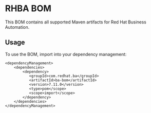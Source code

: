 RHBA BOM
===================================

This BOM contains all supported Maven artifacts for Red Hat Business Automation.

Usage
-----

To use the BOM, import into your dependency management:

    <dependencyManagement>
        <dependencies>
            <dependency>
               <groupId>com.redhat.ba</groupId>
               <artifactId>ba-bom</artifactId>
               <version>7.11.0</version>
               <type>pom</scope>
               <scope>import</scope>
            </dependency>
        </dependencies>
    </dependencyManagement>

